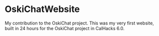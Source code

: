 # OskiChatWebsite
My contribution to the OskiChat project. This was my very first website, built in 24 hours for the OskiChat project in CalHacks 6.0.
